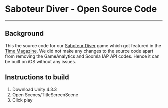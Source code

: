 # Saboteur Diver - Open Source Code
---
## Background
This the source code for our [Saboteur Diver](https://itunes.apple.com/au/app/saboteur-diver/id961366647?mt=8) game which got featured in the [Time Magazine](http://time.com/3736679/the-best-iphone-games-of-the-week/). We did not make any changes to the source code apart from removing the GameAnalytics and Soomla IAP API codes. Hence it can be built on iOS without any issues.

## Instructions to build
1. Download Unity 4.3.3
1. Open Scenes/TitleScreenScene
1. Click play